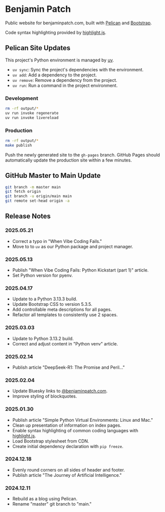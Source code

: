 # Benjamin Patch

Public website for benjaminpatch.com, built with
[Pelican](https://getpelican.com/) and [Bootstrap](https://getbootstrap.com/).

Code syntax highlighting provided by [highlight.js](https://highlightjs.org/).

## Pelican Site Updates

This project's Python environment is managed by
[uv](https://docs.astral.sh/uv/).

- `uv sync`: Sync the project's dependencies with the environment.
- `uv add`: Add a dependency to the project.
- `uv remove`: Remove a dependency from the project.
- `uv run`: Run a command in the project environment.

### Development

```bash
rm -rf output/*
uv run invoke regenerate
uv run invoke livereload
```

### Production

```bash
rm -rf output/*
make publish
```

Push the newly generated site to the `gh-pages` branch. GitHub Pages should
automatically update the production site within a few minutes.

## GitHub Master to Main Update

```bash
git branch -m master main
git fetch origin
git branch -u origin/main main
git remote set-head origin -a
```

## Release Notes

### 2025.05.21

- Correct a typo in "When Vibe Coding Fails."
- Move to to `uv` as our Python package and project manager.

### 2025.05.13

- Publish "When Vibe Coding Fails: Python Kickstart (part 1)" article.
- Set Python version for pyenv.

### 2025.04.17

- Update to a Python 3.13.3 build.
- Update Bootstrap CSS to version 5.3.5.
- Add controllable meta descriptions for all pages.
- Refactor all templates to consistently use 2 spaces.

### 2025.03.03

- Update to Python 3.13.2 build.
- Correct and adjust content in "Python venv" article.

### 2025.02.14

- Publish article "DeepSeek-R1: The Promise and Peril..."

### 2025.02.04

- Update Bluesky links to [@benjaminpatch.com](https://bsky.app/profile/benjaminpatch.com).
- Improve styling of blockquotes.

### 2025.01.30

- Publish article "Simple Python Virtual Environments: Linux and Mac."
- Clean up presentation of information on index pages.
- Enable syntax highlighting of common coding languages with [highlight.js](https://highlightjs.org/).
- Load Bootstrap stylesheet from CDN.
- Create initial dependency declaration with `pip freeze`.

### 2024.12.18

- Evenly round corners on all sides of header and footer.
- Publish article "The Journey of Artificial Intelligence."

### 2024.12.11

- Rebuild as a blog using Pelican.
- Rename "master" git branch to "main."
